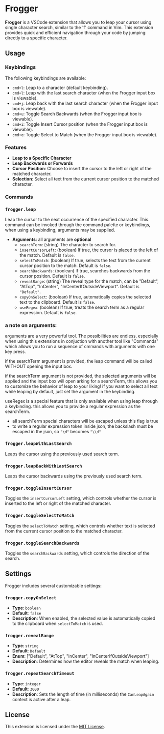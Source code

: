 # Frogger

**Frogger** is a VSCode extension that allows you to leap your cursor using single character search, similar to the 'f' command in Vim. This extension provides quick and efficient navigation through your code by jumping directly to a specific character.



## Usage

### Keybindings

The following keybindings are available:

- `cmd+l`: Leap to a character (default keybinding).
- `cmd+l`: Leap with the last search character (when the Frogger input box is viewable).
- `cmd+j`: Leap back with the last search character (when the Frogger input box is viewable).
- `cmd+u`: Toggle Search Backwards (when the Frogger input box is viewable).
- `cmd+i`: Toggle Insert Cursor position (when the Frogger input box is viewable).
- `cmd+o`: Toggle Select to Match (when the Frogger input box is viewable).

### Features

- **Leap to a Specific Character**
- **Leap Backwards or Forwards**
- **Cursor Position**: Choose to insert the cursor to the left or right of the matched character.
- **Selection**: Select all text from the current cursor position to the matched character.

### Commands

### `frogger.leap`

Leap the cursor to the next occurrence of the specified character. This command can be invoked through the command palette or keybindings, when using a keybinding, arguments may be supplied.

- **Arguments**:
all arguments are **optional**
  - `searchTerm`: (string) The character to search for.
  - `insertCursorLeft`: (boolean) If true, the cursor is placed to the left of the match. Default is `false`.
  - `selectToMatch`: (boolean) If true, selects the text from the current cursor position to the match. Default is `false`.
  - `searchBackwards`: (boolean) If true, searches backwards from the cursor position. Default is `false`.
  - `revealRange`: (string) The reveal type for the match, can be "Default", "AtTop", "InCenter", "InCenterIfOutsideViewport". Default is `"Default"`.
  - `copyOnSelect`: (boolean) If true, automatically copies the selected text to the clipboard. Default is `false`.
  - `useRegex`: (boolean) If true, treats the search term as a regular expression. Default is `false`.

### a note on arguments:

arguments are a very powerful tool. The possibilities are endless. especially when using this extensions in conjuction with another tool like "Commands" which allows you to run a sequence of cmmands with arguments with one key press.

if the searchTerm argument is provided, the leap command will be called WITHOUT opening the input box.

if the searchTerm argument is not provided, the selected arguments will be applied and the input box will open arking for a searchTerm,
this allows you to customize the behavior of leap to your liking! if you want to select all text while leaping by default, just set the argument in the keybinding.

useRegex is a special feature that is only available when using leap through a keybinding. this allows you to provide a regular expression as the searchTerm.
- all searchTerm special characters will be escaped unless this flag is true
- to write a regular expression token inside json, the backslash must be escaped in the json, so `"\d"` becomes `"\\d"`


### `frogger.leapWithLastSearch`

Leaps the cursor using the previously used search term.

### `frogger.leapBackWithLastSearch`

Leaps the cursor backwards using the previously used search term.

### `frogger.toggleInsertCursor`

Toggles the `insertCursorLeft` setting, which controls whether the cursor is inserted to the left or right of the matched character.

### `frogger.toggleSelectToMatch`

Toggles the `selectToMatch` setting, which controls whether text is selected from the current cursor position to the matched character.

### `frogger.toggleSearchBackwards`

Toggles the `searchBackwards` setting, which controls the direction of the search.

## Settings

Frogger includes several customizable settings:

### `frogger.copyOnSelect`
- **Type**: `boolean`
- **Default**: `false`
- **Description**: When enabled, the selected value is automatically copied to the clipboard when `selectToMatch` is used.

### `frogger.revealRange`
- **Type**: `string`
- **Default**: `Default`
- **Enum**: ["Default", "AtTop", "InCenter", "InCenterIfOutsideViewport"]
- **Description**: Determines how the editor reveals the match when leaping.

### `frogger.repeatSearchTimeout`
- **Type**: `integer`
- **Default**: `3000`
- **Description**: Sets the length of time (in milliseconds) the `CanLeapAgain` context is active after a leap.

## License

This extension is licensed under the [MIT License](LICENSE).
